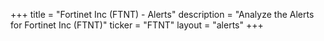 +++
title = "Fortinet Inc (FTNT) - Alerts"
description = "Analyze the Alerts for Fortinet Inc (FTNT)"
ticker = "FTNT"
layout = "alerts"
+++

